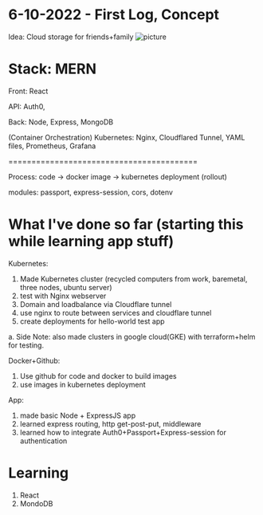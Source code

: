 # 6-10-2022 - First Log, Concept

Idea: Cloud storage for friends+family ![picture](https://user-images.githubusercontent.com/78708210/173171034-27e57244-d451-440e-bda4-9b5ac68f5c38.jpg)

Stack: MERN
=========================================
Front: React

API: Auth0, 

Back: Node, Express, MongoDB

(Container Orchestration) Kubernetes: Nginx, Cloudflared Tunnel, YAML files, Prometheus, Grafana

=========================================

Process: code -> docker image -> kubernetes deployment (rollout)

modules: passport, express-session, cors, dotenv



What I've done so far (starting this while learning app stuff)
=========================================

Kubernetes:
1. Made Kubernetes cluster (recycled computers from work, baremetal, three nodes, ubuntu server)
2. test with Nginx webserver
3. Domain and loadbalance via Cloudflare tunnel
4. use nginx to route between services and cloudflare tunnel
5. create deployments for hello-world test app

a. Side Note: also made clusters in google cloud(GKE) with terraform+helm for testing.

Docker+Github:
1. Use github for code and docker to build images
2. use images in kubernetes deployment

App:
1. made basic Node + ExpressJS app
2. learned express routing, http get-post-put, middleware
3. learned how to integrate Auth0+Passport+Express-session for authentication

Learning
============
1. React
2. MondoDB

